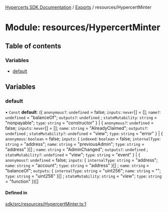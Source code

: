 [Hypercerts SDK Documentation](../README.md) / [Exports](../modules.md) / resources/HypercertMinter

# Module: resources/HypercertMinter

## Table of contents

### Variables

- [default](resources_HypercertMinter.md#default)

## Variables

### default

• `Const` **default**: ({ `anonymous?`: `undefined` = false; `inputs`: `never`[] = []; `name?`: `undefined` =
"balanceOf"; `outputs?`: `undefined` ; `stateMutability`: `string` = "nonpayable"; `type`: `string` = "constructor" } \|
{ `anonymous?`: `undefined` = false; `inputs`: `never`[] = []; `name`: `string` = "AlreadyClaimed"; `outputs?`:
`undefined` ; `stateMutability?`: `undefined` = "view"; `type`: `string` = "error" } \| { `anonymous`: `boolean` =
false; `inputs`: { `indexed`: `boolean` = false; `internalType`: `string` = "address"; `name`: `string` =
"previousAdmin"; `type`: `string` = "address" }[] ; `name`: `string` = "AdminChanged"; `outputs?`: `undefined` ;
`stateMutability?`: `undefined` = "view"; `type`: `string` = "event" } \| { `anonymous?`: `undefined` = false; `inputs`:
{ `internalType`: `string` = "address"; `name`: `string` = "account"; `type`: `string` = "address" }[] ; `name`:
`string` = "balanceOf"; `outputs`: { `internalType`: `string` = "uint256"; `name`: `string` = ""; `type`: `string` =
"uint256" }[] ; `stateMutability`: `string` = "view"; `type`: `string` = "function" })[]

#### Defined in

[sdk/src/resources/HypercertMinter.ts:1](https://github.com/Network-Goods/hypercerts/blob/29cf555/sdk/src/resources/HypercertMinter.ts#L1)
